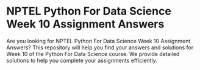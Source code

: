 # NPTEL Python For Data Science Week 10 Assignment Answers

Are you looking for NPTEL Python For Data Science Week 10 Assignment Answers? This repository will help you find your answers and solutions for Week 10 of the Python For Data Science course. We provide detailed solutions to help you complete your assignments efficiently.